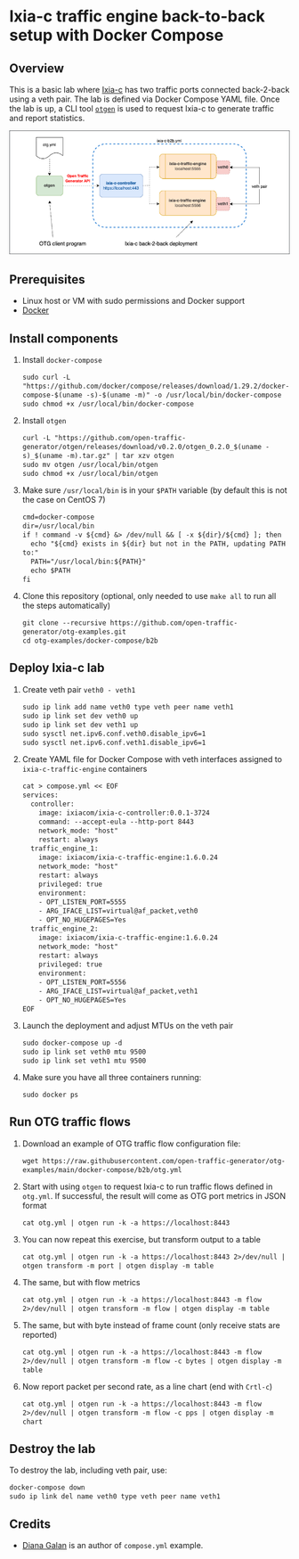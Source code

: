 # Ixia-c traffic engine back-to-back setup with Docker Compose

## Overview
This is a basic lab where [Ixia-c](https://github.com/open-traffic-generator/ixia-c) has two traffic ports connected back-2-back using a veth pair. The lab is defined via Docker Compose YAML file. Once the lab is up, a CLI tool [`otgen`](https://github.com/open-traffic-generator/otgen) is used to request Ixia-c to generate traffic and report statistics.

![Diagram](./diagram.png)

## Prerequisites

* Linux host or VM with sudo permissions and Docker support
* [Docker](https://docs.docker.com/engine/install/)

## Install components

1. Install `docker-compose`

    ```Shell
    sudo curl -L "https://github.com/docker/compose/releases/download/1.29.2/docker-compose-$(uname -s)-$(uname -m)" -o /usr/local/bin/docker-compose
    sudo chmod +x /usr/local/bin/docker-compose
    ```

2. Install `otgen`

    ```Shell
    curl -L "https://github.com/open-traffic-generator/otgen/releases/download/v0.2.0/otgen_0.2.0_$(uname -s)_$(uname -m).tar.gz" | tar xzv otgen
    sudo mv otgen /usr/local/bin/otgen
    sudo chmod +x /usr/local/bin/otgen
    ```

3. Make sure `/usr/local/bin` is in your `$PATH` variable (by default this is not the case on CentOS 7)

    ```Shell
    cmd=docker-compose
    dir=/usr/local/bin
    if ! command -v ${cmd} &> /dev/null && [ -x ${dir}/${cmd} ]; then
      echo "${cmd} exists in ${dir} but not in the PATH, updating PATH to:"
      PATH="/usr/local/bin:${PATH}"
      echo $PATH
    fi
    ```

4. Clone this repository (optional, only needed to use `make all` to run all the steps automatically)

    ```Shell
    git clone --recursive https://github.com/open-traffic-generator/otg-examples.git
    cd otg-examples/docker-compose/b2b
    ```

## Deploy Ixia-c lab

1. Create veth pair `veth0 - veth1`

    ```Shell
    sudo ip link add name veth0 type veth peer name veth1
    sudo ip link set dev veth0 up
    sudo ip link set dev veth1 up
    sudo sysctl net.ipv6.conf.veth0.disable_ipv6=1
    sudo sysctl net.ipv6.conf.veth1.disable_ipv6=1
    ```

2. Create YAML file for Docker Compose with veth interfaces assigned to `ixia-c-traffic-engine` containers

    ```Shell
    cat > compose.yml << EOF
    services:
      controller:
        image: ixiacom/ixia-c-controller:0.0.1-3724
        command: --accept-eula --http-port 8443
        network_mode: "host"
        restart: always
      traffic_engine_1:
        image: ixiacom/ixia-c-traffic-engine:1.6.0.24
        network_mode: "host"
        restart: always
        privileged: true
        environment:
        - OPT_LISTEN_PORT=5555
        - ARG_IFACE_LIST=virtual@af_packet,veth0
        - OPT_NO_HUGEPAGES=Yes
      traffic_engine_2:
        image: ixiacom/ixia-c-traffic-engine:1.6.0.24
        network_mode: "host"
        restart: always
        privileged: true
        environment:
        - OPT_LISTEN_PORT=5556
        - ARG_IFACE_LIST=virtual@af_packet,veth1
        - OPT_NO_HUGEPAGES=Yes
    EOF
    ```

3. Launch the deployment and adjust MTUs on the veth pair

    ```Shell
    sudo docker-compose up -d 
    sudo ip link set veth0 mtu 9500
    sudo ip link set veth1 mtu 9500
    ```

4. Make sure you have all three containers running:

    ```Shell
    sudo docker ps
    ```

## Run OTG traffic flows

1. Download an example of OTG traffic flow configuration file:

    ```Shell
    wget https://raw.githubusercontent.com/open-traffic-generator/otg-examples/main/docker-compose/b2b/otg.yml
    ```

2. Start with using `otgen` to request Ixia-c to run traffic flows defined in `otg.yml`. If successful, the result will come as OTG port metrics in JSON format

    ```Shell
    cat otg.yml | otgen run -k -a https://localhost:8443
    ```

3. You can now repeat this exercise, but transform output to a table

    ```Shell
    cat otg.yml | otgen run -k -a https://localhost:8443 2>/dev/null | otgen transform -m port | otgen display -m table
    ```

4. The same, but with flow metrics

    ```Shell
    cat otg.yml | otgen run -k -a https://localhost:8443 -m flow 2>/dev/null | otgen transform -m flow | otgen display -m table
    ```

5. The same, but with byte instead of frame count (only receive stats are reported)

    ```Shell
    cat otg.yml | otgen run -k -a https://localhost:8443 -m flow 2>/dev/null | otgen transform -m flow -c bytes | otgen display -m table
    ```

6. Now report packet per second rate, as a line chart (end with `Crtl-c`)

    ```Shell
    cat otg.yml | otgen run -k -a https://localhost:8443 -m flow 2>/dev/null | otgen transform -m flow -c pps | otgen display -m chart
    ```

## Destroy the lab

To destroy the lab, including veth pair, use:

```Shell
docker-compose down
sudo ip link del name veth0 type veth peer name veth1
```

## Credits

* [Diana Galan](https://github.com/dgalan-xxia) is an author of `compose.yml` example.
